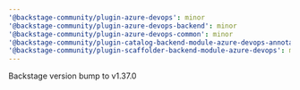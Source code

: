 ```yaml
---
'@backstage-community/plugin-azure-devops': minor
'@backstage-community/plugin-azure-devops-backend': minor
'@backstage-community/plugin-azure-devops-common': minor
'@backstage-community/plugin-catalog-backend-module-azure-devops-annotator-processor': minor
'@backstage-community/plugin-scaffolder-backend-module-azure-devops': minor
---
```


Backstage version bump to v1.37.0

